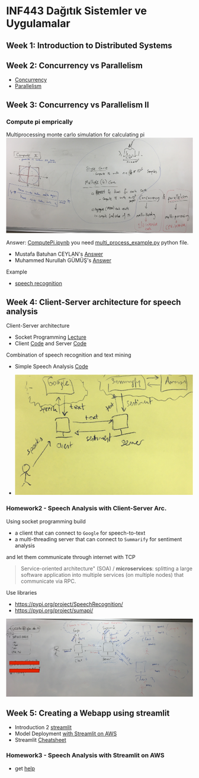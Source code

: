 # INF443 Dağıtık Sistemler ve Uygulamalar

## Week 1: Introduction to Distributed Systems

## Week 2: Concurrency vs Parallelism
 - [Concurrency](https://github.com/uzay00/GSU-Dersler/blob/main/INF443%20Da%C4%9F%C4%B1t%C4%B1k%20Sistemler%20ve%20Uygulamalar/Code/Week2/Threads.ipynb)
 - [Parallelism](https://github.com/uzay00/GSU-Dersler/blob/main/INF443%20Da%C4%9F%C4%B1t%C4%B1k%20Sistemler%20ve%20Uygulamalar/Code/Week2/MultiProcessing.ipynb)


## Week 3: Concurrency vs Parallelism II
### Compute pi emprically
Multiprocessing monte carlo simulation for calculating pi
![](compute_pi.JPG)

Answer: [ComputePi.ipynb](https://github.com/uzay00/GSU-Dersler/blob/main/INF443%20Da%C4%9F%C4%B1t%C4%B1k%20Sistemler%20ve%20Uygulamalar/Code/Week2/ComputePi.ipynb) you need [multi_process_example.py](https://github.com/uzay00/GSU-Dersler/blob/main/INF443%20Da%C4%9F%C4%B1t%C4%B1k%20Sistemler%20ve%20Uygulamalar/Code/Week2/multi_process_example.py) python file.

 - Mustafa Batuhan CEYLAN's [Answer](https://gist.github.com/Frozander/9ae59942f8126a6bf7ebc86ebec07cbb)
 - Muhammed Nurullah GÜMÜŞ's [Answer](https://gist.github.com/silverdevelopper/bfca3910de39d9e3822d989794c6c2dc)

Example
 - [speech recognition](https://github.com/uzay00/GSU-Dersler/blob/main/INF443%20Da%C4%9F%C4%B1t%C4%B1k%20Sistemler%20ve%20Uygulamalar/Code/Week3/Ses%20Tanima.ipynb)


## Week 4: Client-Server architecture for speech analysis
 
Client-Server architecture 
 - Socket Programming [Lecture](https://github.com/uzay00/GSU-Dersler/blob/main/INF443%20Da%C4%9F%C4%B1t%C4%B1k%20Sistemler%20ve%20Uygulamalar/Code/Week5/Socket%20Programming.ipynb)
 - Client [Code](https://github.com/uzay00/GSU-Dersler/blob/main/INF443%20Da%C4%9F%C4%B1t%C4%B1k%20Sistemler%20ve%20Uygulamalar/Code/Week5/echo-client.py) and 
Server [Code](https://github.com/uzay00/GSU-Dersler/blob/main/INF443%20Da%C4%9F%C4%B1t%C4%B1k%20Sistemler%20ve%20Uygulamalar/Code/Week5/echo-server.py)


Combination of speech recognition and text mining
 - Simple Speech Analysis [Code](https://github.com/uzay00/GSU-Dersler/blob/main/INF236%20Programlama%20Uygulamalar%C4%B1/Ses%20Tanima.ipynb)


- ![](SpeechAnalysis.jpg)

### Homework2 - Speech Analysis with Client-Server Arc.
Using socket programming build 
- a client that can connect to `Google` for speech-to-text
- a multi-threading server that can connect to `Summarify` for sentiment analysis

and let them communicate through internet with TCP


> Service-oriented architecture" (SOA) / __microservices__:
splitting a large software application into multiple services
(on multiple nodes) that communicate via RPC.

Use libraries
 - https://pypi.org/project/SpeechRecognition/
 - https://pypi.org/project/sumapi/


![](mt-speech-analysis.JPG)


## Week 5: Creating a Webapp using streamlit

 - Introduction 2 [streamlit](https://hersanyagci.medium.com/introduction-to-streamlit-for-machine-learning-web-app-cd89c4181c33)
 - Model Deployment [with Streamlit on AWS](https://hersanyagci.medium.com/model-deployment-with-streamlit-on-aws-ec2-f52ab42d7813)
 - Streamlit [Cheatsheet](https://share.streamlit.io/daniellewisdl/streamlit-cheat-sheet/app.py)


### Homework3 - Speech Analysis with Streamlit on AWS
 - get [help](https://discuss.streamlit.io/t/speech-to-text-on-client-side-using-html5-and-streamlit-bokeh-events/7888) 

